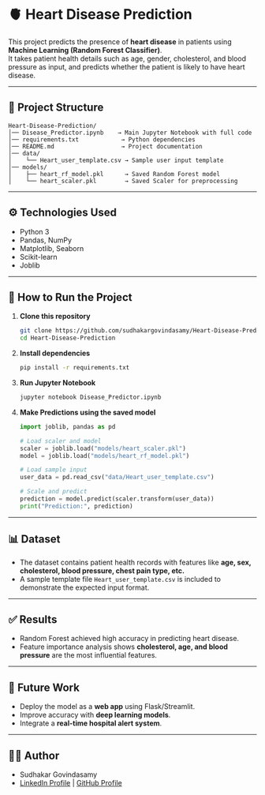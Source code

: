 # 🫀 Heart Disease Prediction

This project predicts the presence of **heart disease** in patients using **Machine Learning (Random Forest Classifier)**.  
It takes patient health details such as age, gender, cholesterol, and blood pressure as input, and predicts whether the patient is likely to have heart disease.

---

## 📂 Project Structure
```
Heart-Disease-Prediction/
│── Disease_Predictor.ipynb    → Main Jupyter Notebook with full code
│── requirements.txt            → Python dependencies
│── README.md                   → Project documentation
│── data/
│    └── Heart_user_template.csv → Sample user input template
│── models/
│    ├── heart_rf_model.pkl      → Saved Random Forest model
│    └── heart_scaler.pkl        → Saved Scaler for preprocessing
```

---

## ⚙️ Technologies Used
- Python 3  
- Pandas, NumPy  
- Matplotlib, Seaborn  
- Scikit-learn  
- Joblib  

---

## 🚀 How to Run the Project

1. **Clone this repository**  
   ```bash
   git clone https://github.com/sudhakargovindasamy/Heart-Disease-Prediction.git
   cd Heart-Disease-Prediction
   ```

2. **Install dependencies**  
   ```bash
   pip install -r requirements.txt
   ```

3. **Run Jupyter Notebook**  
   ```bash
   jupyter notebook Disease_Predictor.ipynb
   ```

4. **Make Predictions using the saved model**  
   ```python
   import joblib, pandas as pd

   # Load scaler and model
   scaler = joblib.load("models/heart_scaler.pkl")
   model = joblib.load("models/heart_rf_model.pkl")

   # Load sample input
   user_data = pd.read_csv("data/Heart_user_template.csv")

   # Scale and predict
   prediction = model.predict(scaler.transform(user_data))
   print("Prediction:", prediction)
   ```

---

## 📊 Dataset
- The dataset contains patient health records with features like **age, sex, cholesterol, blood pressure, chest pain type, etc.**  
- A sample template file `Heart_user_template.csv` is included to demonstrate the expected input format.  

---

## ✅ Results
- Random Forest achieved high accuracy in predicting heart disease.  
- Feature importance analysis shows **cholesterol, age, and blood pressure** are the most influential features.  

---

## 🔮 Future Work
- Deploy the model as a **web app** using Flask/Streamlit.  
- Improve accuracy with **deep learning models**.  
- Integrate a **real-time hospital alert system**.  

---

## 👨‍💻 Author
- Sudhakar Govindasamy  
- [LinkedIn Profile](www.linkedin.com/in/sudhakargovindasamy) | [GitHub Profile](https://github.com/sudhakargovindasamy)
